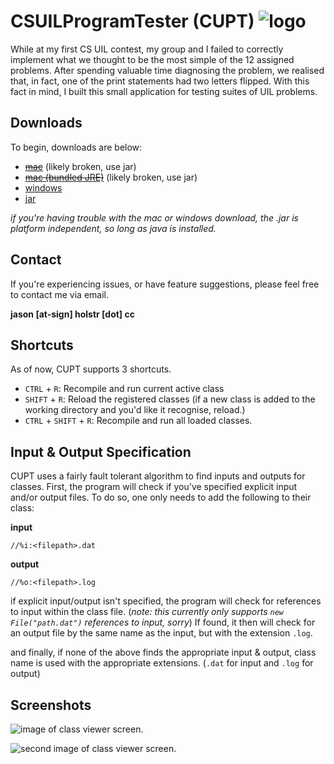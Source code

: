 # CSUILProgramTester (CUPT) ![logo](https://i.imgur.com/Fu6ZqWk.png)
While at my first CS UIL contest, my group and I failed to correctly implement what we thought to be the most simple of the 12 
assigned problems. After spending valuable time diagnosing the problem, we realised that, in fact, one of the print statements had
two letters flipped. With this fact in mind, I built this small application for testing suites of UIL problems. 

## Downloads
To begin, downloads are below: 
  - ~~[mac](https://github.com/zudsniper/CSUILProgramTester/releases/tag/mac1.2.1)~~ (likely broken, use jar)
  - ~~[mac (bundled JRE)](https://github.com/zudsniper/CSUILProgramTester/releases/tag/mac1.2.1b)~~ (likely broken, use jar)
  - [windows](https://github.com/zudsniper/CSUILProgramTester/releases/tag/win1.2.1)
  - [jar](https://github.com/zudsniper/CSUILProgramTester/releases/tag/jar1.2.1)
  
_if you're having trouble with the mac or windows download, the .jar is platform independent, so long as java is installed._

## Contact
If you're experiencing issues, or have feature suggestions, please feel free to contact me via email. 

**jason [at-sign] holstr [dot] cc**

## Shortcuts
As of now, CUPT supports 3 shortcuts. 
  - ```CTRL``` + ```R```: Recompile and run current active class 
  - ```SHIFT``` + ```R```: Reload the registered classes (if a new class is added to the working directory and you'd like it recognise, reload.)
  - ```CTRL``` + ```SHIFT``` + ```R```: Recompile and run all loaded classes.

## Input & Output Specification
CUPT uses a fairly fault tolerant algorithm to find inputs and outputs for classes. First, the program will check if you've specified
explicit input and/or output files. To do so, one only needs to add the following to their class:

**input** 

```//%i:<filepath>.dat```

**output**

```//%o:<filepath>.log```

if explicit input/output isn't specified, the program will check for references to input within the class file. (_note: this 
currently only supports ```new File("path.dat")``` references to input, sorry_) If found, it then will check for an output file
by the same name as the input, but with the extension ```.log```.

and finally, if none of the above finds the appropriate input & output, class name is used with the appropriate extensions. 
(```.dat``` for input and ```.log``` for output)


## Screenshots
![image of class viewer screen.](https://i.imgur.com/d9JQWCP.png)

![second image of class viewer screen.](https://i.imgur.com/x8xpu8r.png)
